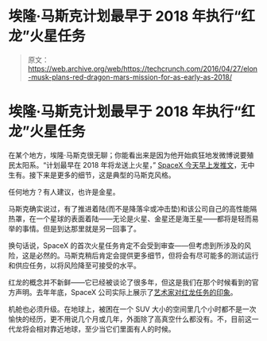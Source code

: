 # 埃隆·马斯克计划最早于 2018 年执行“红龙”火星任务 

> 原文：<https://web.archive.org/web/https://techcrunch.com/2016/04/27/elon-musk-plans-red-dragon-mars-mission-for-as-early-as-2018/>

# 埃隆·马斯克计划最早于 2018 年执行“红龙”火星任务

在某个地方，埃隆·马斯克很无聊；你能看出来是因为他开始疯狂地发微博说要殖民太阳系。“计划最早在 2018 年将龙送上火星，” [SpaceX 今天早上发推文](https://web.archive.org/web/20221207111044/https://twitter.com/SpaceX/status/725351354537906176)，无中生有。接下来是更多的细节，这是典型的马斯克风格。

任何地方？有人建议，也许是金星。

马斯克确实说过，有了推进着陆(而不是降落伞或冲击垫)和该公司自己的高性能隔热罩，在一个星球的表面着陆——无论是火星、金星还是海王星——都将是轻而易举的事情。但是到达那里就是另一回事了。

换句话说，SpaceX 的首次火星任务肯定不会受到审查——但考虑到所涉及的风险，这是必然的。马斯克稍后肯定会提供更多细节，但将会有尽可能多的测试运行和供应任务，以将风险降至可接受的水平。

红龙的概念并不新鲜——它已经被谈论了很多年，但这是我们在那个时候看到的官方声明。去年年底，SpaceX 公司实际上展示了[艺术家对红龙任务的印象](https://web.archive.org/web/20221207111044/https://www.flickr.com/photos/spacex/sets/72157667519938826/with/21236738100/)。

机舱也必须升级。在地球上，被困在一个 SUV 大小的空间里几个小时都不是一次愉快的经历，更不用说几个月或几年，外面除了高真空什么都没有。不，目前这一代龙将会相对靠近地球，至少当它们里面有人的时候。